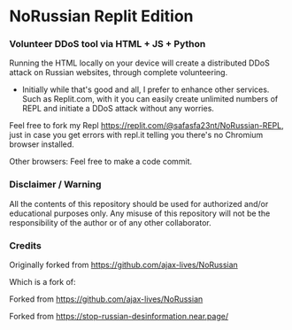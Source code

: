 # NoRussian Replit Edition
### Volunteer DDoS tool via HTML + JS + Python
Running the HTML locally on your device will create a distributed DDoS attack on Russian websites, through complete volunteering.
* Initially while that's good and all, I prefer to enhance other services. Such as Replit.com, with it you can easily create unlimited numbers of REPL and initiate a DDoS attack without any worries.

Feel free to fork my Repl https://replit.com/@safasfa23nt/NoRussian-REPL, just in case you get errors with repl.it telling you there's no Chromium browser installed.

Other browsers:
Feel free to make a code commit.

### Disclaimer / Warning

All the contents of this repository should be used for authorized and/or educational purposes only. Any misuse of this repository will not be the responsibility of the author or of any other collaborator.

### Credits

Originally forked from https://github.com/ajax-lives/NoRussian

Which is a fork of:

Forked from https://github.com/ajax-lives/NoRussian

Forked from https://stop-russian-desinformation.near.page/

